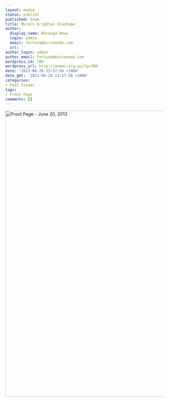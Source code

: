 ```yaml
---
layout: media
status: publish
published: true
title: Murals brighten Stanhope
author:
  display_name: Waranga News
  login: admin
  email: fortuna@micronode.com
  url: ''
author_login: admin
author_email: fortuna@micronode.com
wordpress_id: 789
wordpress_url: http://wnews.org.au/?p=789
date: '2013-06-28 23:57:56 +1000'
date_gmt: '2013-06-28 13:57:56 +1000'
categories:
- Past Issues
tags:
- Front Page
comments: []
---
```


<a href="{{ site.url }}/images/2013/06/frontpage-20130620.pdf"><img class="alignnone size-full wp-image-787" alt="Front Page - June 20, 2013" src="{{ site.url }}/images/2013/06/frontpage-20130620.png" width="624" height="907" /></a>
